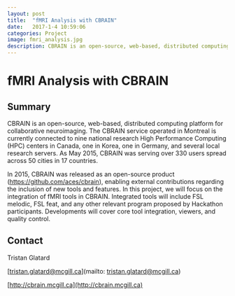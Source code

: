 ```yaml
---
layout: post
title:  "fMRI Analysis with CBRAIN"
date:   2017-1-4 10:59:06
categories: Project
image: fmri_analysis.jpg
description: CBRAIN is an open-source, web-based, distributed computing platform for collaborative neuroimaging.
---
```

# fMRI Analysis with CBRAIN

## Summary
CBRAIN is an open-source, web-based, distributed computing platform for collaborative neuroimaging. The CBRAIN service operated in Montreal is currently connected to nine national research High Performance Computing (HPC) centers in Canada, one in Korea, one in Germany, and several local research servers. As May 2015, CBRAIN was serving over 330 users spread across 50 cities in 17 countries.

In 2015, CBRAIN was released as an open-source product (https://github.com/aces/cbrain), enabling external contributions regarding the inclusion of new tools and features.
In this project, we will focus on the integration of fMRI tools in CBRAIN. Integrated tools will include FSL melodic, FSL feat, and any other relevant program proposed by Hackathon participants. Developments will cover core tool integration, viewers, and quality control.

## Contact
Tristan Glatard

[tristan.glatard@mcgill.ca](mailto: tristan.glatard@mcgill.ca)

[http://cbrain.mcgill.ca](http://cbrain.mcgill.ca)
